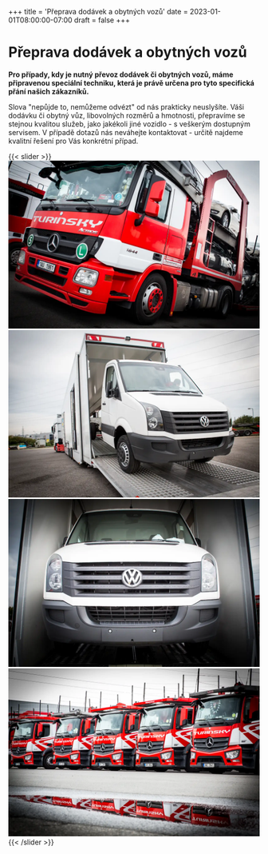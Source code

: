 +++
title = 'Přeprava dodávek a obytných vozů'
date = 2023-01-01T08:00:00-07:00
draft = false
+++

# Přeprava dodávek a obytných vozů

**Pro případy, kdy je nutný převoz dodávek či obytných vozů, máme připravenou speciální techniku, která je právě určena pro tyto specifická přání našich zákazníků.**

Slova "nepůjde to, nemůžeme odvézt" od nás prakticky neuslyšíte. Váši dodávku či obytný vůz, libovolných rozměrů a hmotnosti, přepravíme se stejnou kvalitou služeb, jako jakékoli jiné vozidlo - s veškerým dostupným servisem. V případě dotazů nás neváhejte kontaktovat - určitě najdeme kvalitní řešení pro Vás konkrétní případ.

{{< slider >}}
![TIR back](7H3A9186.webp)
![TIR front](7H3A9151.webp)
![TIRs](7H3A9158.webp)
![TIR loaded](7H3A9217.webp)
{{< /slider >}}